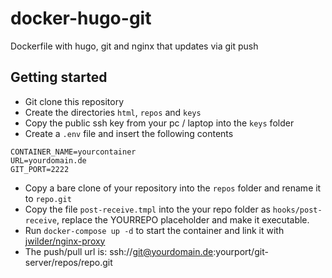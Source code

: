 # docker-hugo-git

Dockerfile with hugo, git and nginx that updates via git push

## Getting started
* Git clone this repository
* Create the directories `html`, `repos` and `keys`
* Copy the public ssh key from your pc / laptop into the `keys` folder
* Create a `.env` file and insert the following contents

```
CONTAINER_NAME=yourcontainer
URL=yourdomain.de
GIT_PORT=2222
```

* Copy a bare clone of your repository into the `repos` folder and rename it to `repo.git`
* Copy the file `post-receive.tmpl` into the your repo folder as `hooks/post-receive`, replace the YOURREPO placeholder and make it executable.
* Run `docker-compose up -d` to start the container and link it with [jwilder/nginx-proxy](https://github.com/jwilder/nginx-proxy)
* The push/pull url is: ssh://git@yourdomain.de:yourport/git-server/repos/repo.git
